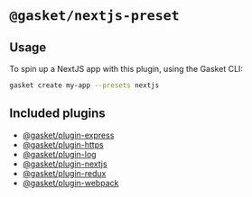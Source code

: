 # `@gasket/nextjs-preset`

## Usage

To spin up a NextJS app with this plugin, using the Gasket CLI:

```bash
gasket create my-app --presets nextjs
```

## Included plugins

- [@gasket/plugin-express](/packages/gasket-plugin-express/README.md)
- [@gasket/plugin-https](/packages/gasket-plugin-https/README.md)
- [@gasket/plugin-log](/packages/gasket-plugin-log/README.md)
- [@gasket/plugin-nextjs](/packages/gasket-plugin-nextjs/README.md)
- [@gasket/plugin-redux](/packages/gasket-plugin-redux/README.md)
- [@gasket/plugin-webpack](/packages/gasket-plugin-webpack/README.md)
